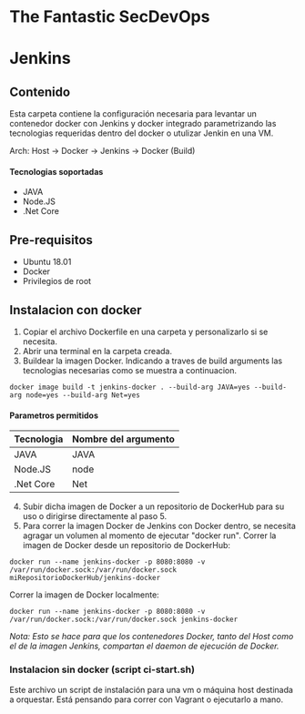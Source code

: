 # The Fantastic SecDevOps
# Jenkins

## Contenido 

Esta carpeta contiene la configuración necesaria para levantar un contenedor docker con Jenkins y docker integrado parametrizando las tecnologias requeridas dentro del docker o utulizar Jenkin en una VM.

Arch: Host -> Docker -> Jenkins -> Docker (Build)

#### Tecnologias soportadas

- JAVA
- Node.JS
- .Net Core

## Pre-requisitos

- Ubuntu 18.01
- Docker
- Privilegios de root

## Instalacion con docker

1) Copiar el archivo Dockerfile en una carpeta y personalizarlo si se necesita.
2) Abrir una terminal en la carpeta creada.
3) Buildear la imagen Docker. Indicando a traves de build arguments las tecnologias necesarias como se muestra a continuacion.
```
docker image build -t jenkins-docker . --build-arg JAVA=yes --build-arg node=yes --build-arg Net=yes
```

#### Parametros permitidos

| Tecnologia | Nombre del argumento |
|------------|----------------------|
| JAVA       | JAVA                 |
| Node.JS    | node                 |
| .Net Core  | Net                  |


4) Subir dicha imagen de Docker a un repositorio de DockerHub para su uso o dirigirse directamente al paso 5.
5) Para correr la imagen Docker de Jenkins con Docker dentro, se necesita agragar un volumen al  momento de ejecutar "docker run".
Correr la imagen de Docker desde un repositorio de DockerHub:
```
docker run --name jenkins-docker -p 8080:8080 -v /var/run/docker.sock:/var/run/docker.sock miRepositorioDockerHub/jenkins-docker
```
Correr la imagen de Docker localmente: 
```
docker run --name jenkins-docker -p 8080:8080 -v /var/run/docker.sock:/var/run/docker.sock jenkins-docker
```

*Nota: Esto se hace para que los contenedores Docker, tanto del Host como el de la imagen Jenkins, compartan el daemon de ejecución de Docker.*


###  Instalacion sin  docker (script ci-start.sh)

Este archivo un script de instalación para una vm o máquina host destinada a orquestar. Está pensando para correr con Vagrant o ejecutarlo a mano.
